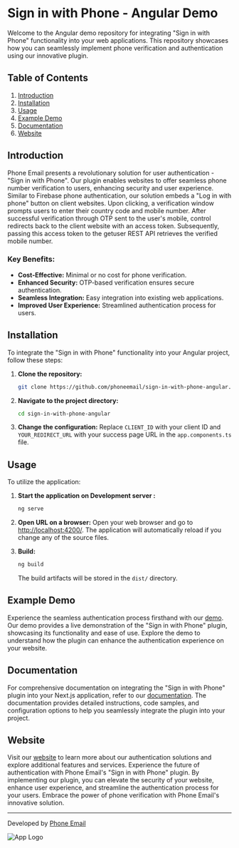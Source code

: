 # Sign in with Phone - Angular Demo

Welcome to the Angular demo repository for integrating "Sign in with Phone" functionality into your web applications. This repository showcases how you can seamlessly implement phone verification and authentication using our innovative plugin.

## Table of Contents
1. [Introduction](#introduction)
2. [Installation](#installation)
3. [Usage](#usage)
4. [Example Demo](#example-demo)
5. [Documentation](#documentation)
6. [Website](#website)

## Introduction

Phone Email presents a revolutionary solution for user authentication - "Sign in with Phone". Our plugin enables websites to offer seamless phone number verification to users, enhancing security and user experience. Similar to Firebase phone authentication, our solution embeds a "Log in with phone" button on client websites. Upon clicking, a verification window prompts users to enter their country code and mobile number. After successful verification through OTP sent to the user's mobile, control redirects back to the client website with an access token. Subsequently, passing this access token to the getuser REST API retrieves the verified mobile number.

### Key Benefits:
- **Cost-Effective:** Minimal or no cost for phone verification.
- **Enhanced Security:** OTP-based verification ensures secure authentication.
- **Seamless Integration:** Easy integration into existing web applications.
- **Improved User Experience:** Streamlined authentication process for users.

## Installation

To integrate the "Sign in with Phone" functionality into your Angular project, follow these steps:

1. **Clone the repository:**

    ```bash
    git clone https://github.com/phoneemail/sign-in-with-phone-angular.git
    ```


2. **Navigate to the project directory:**

    ```bash
    cd sign-in-with-phone-angular
    ```

3. **Change the configuration:**
Replace `CLIENT_ID` with your client ID and `YOUR_REDIRECT_URL` with your success page URL in the `app.components.ts` file.

## Usage

To utilize the application:

1. **Start the application on Development server :**

    ```bash
    ng serve
    ```

2. **Open URL on a browser:**
Open your web browser and go to [http://localhost:4200/](http://localhost:4200). The application will automatically reload if you change any of the source files.

3. **Build:**

    ```bash
    ng build
    ```

    The build artifacts will be stored in the `dist/` directory.

## Example Demo

Experience the seamless authentication process firsthand with our [demo](https://www.phone.email/demo-login). Our demo provides a live demonstration of the "Sign in with Phone" plugin, showcasing its functionality and ease of use. Explore the demo to understand how the plugin can enhance the authentication experience on your website. 

## Documentation

For comprehensive documentation on integrating the "Sign in with Phone" plugin into your Next.js application, refer to our [documentation](https://www.phone.email/docs#angular). The documentation provides detailed instructions, code samples, and configuration options to help you seamlessly integrate the plugin into your project. 

## Website

Visit our [website](https://www.phone.email) to learn more about our authentication solutions and explore additional features and services. Experience the future of authentication with Phone Email's "Sign in with Phone" plugin.
By implementing our plugin, you can elevate the security of your website, enhance user experience, and streamline the authentication process for your users. Embrace the power of phone verification with Phone Email's innovative solution.


---
Developed by [Phone Email](https://www.phone.email)

![App Logo](https://www.phone.email/assets/imgs/page/homepage/logo.svg)